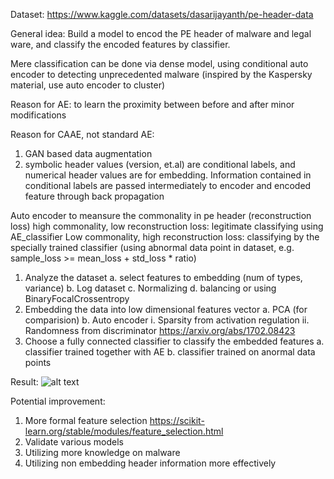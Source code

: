 Dataset: https://www.kaggle.com/datasets/dasarijayanth/pe-header-data

General idea: Build a model to encod the PE header of malware and legal ware, and classify the encoded features by classifier. 

Mere classification can be done via dense model, using conditional auto encoder to detecting unprecedented malware (inspired by the Kaspersky material, use auto encoder to cluster)

Reason for AE: to learn the proximity between before and after minor modifications

Reason for CAAE, not standard AE: 
1. GAN based data augmentation
2. symbolic header values (version, et.al) are conditional labels, and numerical header values are for embedding.
Information contained in conditional labels are passed intermediately to encoder and encoded feature through back propagation

Auto encoder to meansure the commonality in pe header (reconstruction loss)
high commonality, low reconstruction loss: legitimate classifying using AE_classifier
Low commonality, high reconstruction loss: classifying by the specially trained classifier (using abnormal data point in dataset, e.g. sample_loss >= mean_loss + std_loss * ratio)

1. Analyze the dataset
    a. select features to embedding (num of types, variance)
    b. Log dataset
    c. Normalizing
    d. balancing or using BinaryFocalCrossentropy
2. Embedding the data into low dimensional features vector
    a. PCA (for comparision)
    b. Auto encoder
        i. Sparsity from activation regulation
        ii. Randomness from discriminator https://arxiv.org/abs/1702.08423
3. Choose a fully connected classifier to classify the embedded features
    a. classifier trained together with AE
    b. classifier trained on anormal data points

Result:
![alt text](https://github.com/kerufu/Malware_Detection/blob/main/result.png)

Potential improvement:
1. More formal feature selection
    https://scikit-learn.org/stable/modules/feature_selection.html
2. Validate various models
3. Utilizing more knowledge on malware
4. Utilizing non embedding header information more effectively
